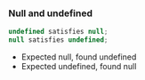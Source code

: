 ### Null and undefined

```ts
undefined satisfies null;
null satisfies undefined;
```

- Expected null, found undefined
- Expected undefined, found null
